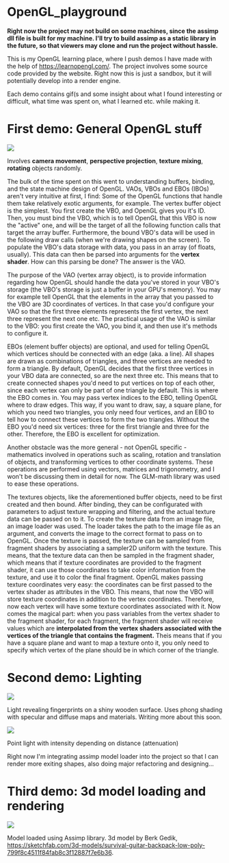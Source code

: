 # OpenGL_playground

**Right now the project may not build on some machines, since the assimp dll file is built for my machine. I'll try to build assimp as a static library in the future, so that viewers may clone and run the project without hassle.**

This is my OpenGL learning place, where I push demos I have made with the help of https://learnopengl.com/. The project involves some source code provided by the website. Right now this is just a sandbox, but it will potentially develop into a render engine.

Each demo contains gif(s and some insight about what I found interesting or difficult, what time was spent on, what I learned etc. while making it.

# First demo: General OpenGL stuff
![](https://github.com/Willecode/OpenGL_playground/blob/2dfa82c6d87e0cb0e0101d795676d0cf87300143/gifs/movement_demo.gif)

Involves **camera movement**, **perspective projection**, **texture mixing**, **rotating** objects randomly.

The bulk of the time spent on this went to understanding buffers, binding, and the state machine design of OpenGL. VAOs, VBOs and EBOs (IBOs) aren't very intuitive at first, I find: Some of the OpenGL functions that handle them take relatively exotic arguments, for example. The vertex buffer object is the simplest. You first create the VBO, and OpenGL gives you it's ID. Then, you must bind the VBO, which is to tell OpenGL that this VBO is now the "active" one, and will be the target of all the following function calls that target the array buffer. Furthermore, the bound VBO's data will be used in the following draw calls (when we're drawing shapes on the screen). To populate the VBO's data storage with data, you pass in an array (of floats, usually). This data can then be parsed into arguments for the **vertex shader**. How can this parsing be done? The answer is the VAO.

The purpose of the VAO (vertex array object), is to provide information regarding how OpenGL should handle the data you've stored in your VBO's storage (the VBO's storage is just a buffer in your GPU's memory). You may for example tell OpenGL that the elements in the array that you passed to the VBO are 3D coordinates of vertices. In that case you'd configure your VAO so that the first three elements represents the first vertex, the next three represent the next one etc. The practical usage of the VAO is similar to the VBO: you first create the VAO, you bind it, and then use it's methods to configure it.

EBOs (element buffer objects) are optional, and used for telling OpenGL which vertices should be connected with an edge (aka. a line). All shapes are drawn as combinations of triangles, and three vertices are needed to form a triangle. By default, OpenGL decides that the first three vertices in your VBO data are connected, so are the next three etc. This means that to create connected shapes you'd need to put vertices on top of each other, since each vertex can only be part of one triangle by default. This is where the EBO comes in. You may pass vertex indices to the EBO, telling OpenGL where to draw edges. This way, if you want to draw, say, a square plane, for which you need two triangles, you only need four vertices, and an EBO to tell how to connect these vertices to form the two triangles. Without the EBO you'd need six vertices: three for the first triangle and three for the other. Therefore, the EBO is excellent for optimization.

Another obstacle was the more general - not OpenGL specific - mathematics involved in operations such as scaling, rotation and translation of objects, and transforming vertices to other coordinate systems. These operations are performed using vectors, matrices and trigonometry, and I won't be discussing them in detail for now. The GLM-math library was used to ease these operations.

The textures objects, like the aforementioned buffer objects, need to be first created and then bound. After binding, they can be configurated with parameters to adjust texture wrapping and filtering, and the actual texture data can be passed on to it. To create the texture data from an image file, an image loader was used. The loader takes the path to the image file as an argument, and converts the image to the correct format to pass on to OpenGL. Once the texture is passed, the texture can be sampled from fragment shaders by associating a sampler2D uniform with the texture. This means, that the texture data can then be sampled in the fragment shader, which means that if texture coordinates are provided to the fragment shader, it can use those coordinates to take color information from the texture, and use it to color the final fragment. OpenGL makes passing texture coordinates very easy: the coordinates can be first passed to the vertex shader as attributes in the VBO. This means, that now the VBO will store texture coordinates in addition to the vertex coordinates. Therefore, now each vertex will have some texture coordinates associated with it. Now comes the magical part: when you pass variables from the vertex shader to the fragment shader, for each fragment, the fragment shader will receive values which are **interpolated from the vertex shaders associated with the vertices of the triangle that contains the fragment.** Theis means that if you have a square plane and want to map a texture onto it, you only need to specify which vertex of the plane should be in which corner of the triangle.

# Second demo: Lighting
![](https://github.com/Willecode/OpenGL_playground/blob/2dfa82c6d87e0cb0e0101d795676d0cf87300143/gifs/specular-diffuse-map.gif)

Light revealing fingerprints on a shiny wooden surface. Uses phong shading with specular and diffuse maps and materials. Writing more about this soon.

![](https://github.com/Willecode/OpenGL_playground/blob/2dfa82c6d87e0cb0e0101d795676d0cf87300143/gifs/point-light.gif)

Point light with intensity depending on distance (attenuation)

Right now I'm integrating assimp model loader into the project so that I can render more exiting shapes, also doing major refactoring and designing...
# Third demo: 3d model loading and rendering
![](https://github.com/Willecode/OpenGL_playground/blob/12d66da38d8c9cf90866180bb0f67b7a598d0eb4/gifs/spec-diffuse-map-3dmodel.gif)

Model loaded using Assimp library. 3d model by Berk Gedik, https://sketchfab.com/3d-models/survival-guitar-backpack-low-poly-799f8c4511f84fab8c3f12887f7e6b36.
